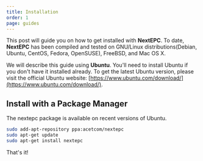 ```yaml
---
title: Installation
order: 1
page: guides
---
```


This post will guide you on how to get installed with **NextEPC**. To date, **NextEPC** has been compiled and tested on GNU/Linux distributions(Debian, Ubuntu, CentOS, Fedora, OpenSUSE), FreeBSD, and Mac OS X.

We will describe this guide using **Ubuntu**. You'll need to install Ubuntu if you don't have it installed already. To get the latest Ubuntu version, please visit the official Ubuntu website: [https://www.ubuntu.com/download/](https://www.ubuntu.com/download/). 

## Install with a Package Manager

The nextepc package is available on recent versions of Ubuntu.

```bash
sudo add-apt-repository ppa:acetcom/nextepc
sudo apt-get update
sudo apt-get install nextepc
```

That's it!

